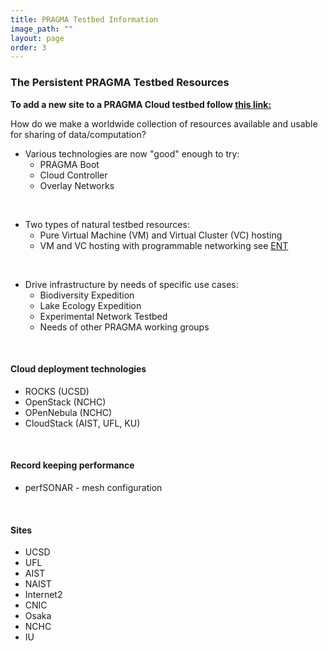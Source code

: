 ```yaml
---
title: PRAGMA Testbed Information
image_path: ""
layout: page
order: 3
---
```


### The Persistent PRAGMA Testbed Resources

**To add a new site to a PRAGMA Cloud testbed follow [this link:][2]**

How do we make a worldwide collection of resources available and usable
for sharing of data/computation?

* Various technologies are now "good" enough to try:
  * PRAGMA Boot 
  * Cloud Controller 
  * Overlay Networks 

<br/>

* Two types of natural testbed resources:
  * Pure Virtual Machine (VM) and Virtual Cluster (VC) hosting
  * VM and VC hosting with programmable networking 
    see [ENT][1]

<br/>

* Drive infrastructure by needs of specific use cases: 
  * Biodiversity Expedition
  * Lake Ecology Expedition
  * Experimental Network Testbed
  * Needs of other PRAGMA working groups

<br/>

#### Cloud deployment technologies 

* ROCKS (UCSD)
* OpenStack (NCHC)
* OPenNebula (NCHC)
* CloudStack (AIST, UFL, KU)

<br/>

#### Record keeping performance 

* perfSONAR - mesh configuration

<br/>

#### Sites

* UCSD
* UFL
* AIST
* NAIST
* Internet2
* CNIC
* Osaka
* NCHC
* IU

[1]: /projects/ent/
[2]: /site-setup/
